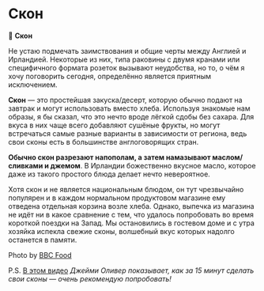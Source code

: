 # Скон

🍪 **Скон**

Не устаю подмечать заимствования и общие черты между Англией и Ирландией.
Некоторые из них, типа раковины с двумя кранами или специфичного формата розеток  вызывают неудобства, но то, о чём я хочу поговорить сегодня, определённо является приятным исключением.

**Скон** — это простейшая закуска/десерт, которую обычно подают на завтрак и могут использовать вместо хлеба. Используя знакомые нам образы, я бы сказал, что это нечто вроде лёгкой сдобы без сахара. Для вкуса в них чаще всего добавляют сушёные фрукты, но могут встречаться самые разные варианты в зависимости от региона, ведь свои сконы есть в большинстве англоговорящих стран. 

**Обычно скон разрезают напополам, а затем намазывают маслом/сливками и джемом**. В Ирландии божественно вкусное масло, которое даже из такого простого блюда делает нечто невероятное.

Хотя скон и не является национальным блюдом, он тут чрезвычайно популярен и в каждом нормальном продуктовом магазине ему отведена отдельная корзина возле хлеба. Однако, выпечка из магазина не идёт ни в какое сравнение с тем, что удалось попробовать во время короткой поездки на Запад. Мы остановились в гостевом доме и с утра хозяйка испекла свежие сконы, волшебный вкус которых надолго останется в памяти.

Photo by [BBC Food](https://ichef.bbci.co.uk/food/ic/food_16x9_832/recipes/tea_time_scones_77839_16x9.jpg)

P.S. [В этом видео](https://www.youtube.com/watch?v=BVNhJXa5W74) *Джейми Оливер показывает, как за 15 минут сделать свои сконы — очень рекомендую попробовать!*